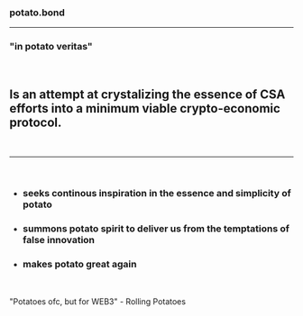 ### potato.bond
___
### "in potato veritas"
<br>



## Is an attempt at crystalizing the essence of CSA efforts into a minimum viable crypto-economic protocol.

<br>

___

<br>

- ### seeks continous inspiration in the essence and simplicity of potato 

- ### summons potato spirit to deliver us from the temptations of false innovation
- ### makes potato great again

<br>


"Potatoes ofc, but for WEB3" - Rolling Potatoes <br>
